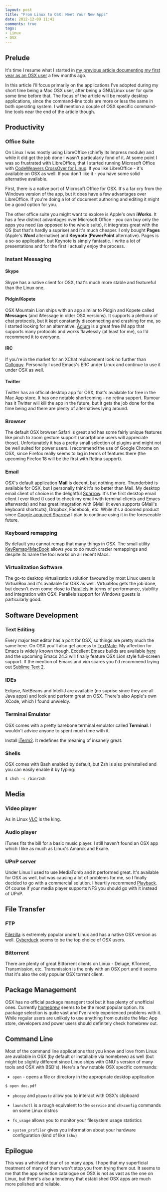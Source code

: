 ```yaml
---
layout: post
title: "From Linux to OSX: Meet Your New Apps"
date: 2012-12-09 11:41
comments: true
tags:
- Linux
- OSX
---
```


## Prelude

It's time I resume what I started in
[my previous article documenting my first year as an OSX user](http://batsov.com/articles/2012/09/09/from-linux-to-osx-1-year-later/)
a few months ago.

In this article I'll focus primarily on the applications I've adopted
during my short time being a Mac OSX user, after being a GNU/Linux
user for quite some time before that. The focus of the article will be
mostly desktop applications, since the command-line tools are more or
less the same in both operating system. I will mention a couple of OSX
specific command-line tools near the end of the article though.

<!--more-->

## Productivity

### Office Suite

On Linux I was mostly using LibreOffice (chiefly its Impress
module) and while it did get the job done I wasn't particularly
fond of it. At some point I was so frustrated with LibreOffice, that I
started running Microsoft Office with
[CodeWeavers CrossOver for Linux](http://www.codeweavers.com/products/). If
you like LibreOffice - it's available on OSX as well. If you don't
like it - you have some solid alternative available.

First, there is a native port of Microsoft Office for OSX. It's a far
cry from the Windows version of the app, but it does have a few
advantages over LibreOffice. If you're doing a lot of document
authoring and editing it might be a good option for you.

The other office suite you might want to explore is Apple's own
**iWorks**. It has a few distinct advantages over Microsoft Office -
you can buy only the apps you need (as opposed to the whole suite), it
integrates great with the OS (but that's hardly a suprise) and it's
much cheaper. I only bought **Pages** (Apple's **Word** alternative)
and **Keynote** (**PowerPoint** alternative). Pages is a so-so
application, but Keynote is simply fantastic. I write a lot of
presentations and for the first I actually enjoy the process.

### Instant Messaging

#### Skype

Skype has a native client for OSX, that's much more stable and
featureful than the Linux one.

#### Pidgin/Kopete

OSX Mountain Lion ships with an app similar to Pidgin and Kopete
called **Messages** (and iMessage in older OSX versions). It supports
a plethora of chat protocols, but it kept constantly disconnecting and
crashing for me, so I started looking for an
alternative. [Adium](http://adium.im/) is a great free IM app that
supports many protocols and works flawlessly (at least for me), so I'd
recommend it to everyone.

#### IRC

If you're in the market for an XChat replacement look no further than
[Colloquy](http://colloquy.info/). Personally I used Emacs's ERC under
Linux and continue to use it under OSX as well.

#### Twitter

Twitter has an official desktop app for OSX, that's available for free
in the Mac App store. It has one notable shortcoming - no retina
support. Rumour has it Twitter will kill the app in the future, but it
gets the job done for the time being and there are plenty of
alternatives lying around.

### Browser

The default OSX browser Safari is great and has some fairly unique
features like pinch to zoom gesture support (smartphone users will
appreciate those). Unfortunately it has a pretty small selection of
plugins and might not be well suited for power users. I recommend the
use of Google Chrome on OSX, since Firefox really seems to lag in terms
of features there (the upcoming Firefox 18 will be the first with
Retina support).

### Email

OSX's default application **Mail** is decent, but nothing
more. Thunderbird is available for OSX, but I personally think it's no
better than Mail. My desktop email client of choice is the delightful
[Sparrow](http://www.sparrowmailapp.com/mac.php). It's the first
desktop email client I ever liked (I used to check my email with
terminal clients and Emacs afterwards) and has great integration with
GMail (it even supports GMail's keyboard shortcuts), Dropbox,
Facebook, etc. While it's a doomed product since
[Google acquired Sparrow](http://www.sparrowmailapp.com/) I plan to
continue using it in the foreseeable future.

### Keyboard remapping

By default you cannot remap that many things in OSX. The small utility
[KeyRemap4MacBook](http://pqrs.org/macosx/keyremap4macbook/) allows
you to do much crazier remappings and despite its name the tool works
on all recent Macs.

### Virtualization Software

The go-to desktop virtualization solution favoured by most Linux users
is VirtualBox and it's available for OSX as well. VirtualBox gets the
job done, but doesn't even come close to
[Parallels](http://www.parallels.com/) in terms of performance,
stability and integration with OSX. Parallels support for Windows
guests is particularly good.

## Software Development

### Text Editing

Every major text editor has a port for OSX, so things are pretty
much the same here. On OSX you'll also get access to
[TextMate](http://macromates.com/). My affection for Emacs is widely
known though. Excellent Emacs builds are available
[here](http://emacsformacosx.com/) and the upcoming Emacs 24.3 will
finally feature OSX Lion style full-screen support. If the mention of
Emacs and vim scares you I'd recommend trying out
[Sublime Text 2](http://www.sublimetext.com/2).

### IDEs

Eclipse, NetBeans and IntelliJ are available (no suprise since they
are all Java apps) and look and perform great on OSX. There's also
Apple's own XCode, which I found unwieldy.

### Terminal Emulator

OSX comes with a pretty barebone terminal emulator called
**Terminal**. I wouldn't advice anyone to spent much time with it.

Install [iTerm2](http://www.iterm2.com/#/section/home). It redefines
the meaning of insanely great.

### Shells

OSX comes with Bash enabled by default, but Zsh is also preinstalled
and you can easily enable it by typing:

``` bash
$ chsh -s /bin/zsh
```

## Media

### Video player

As in Linux [VLC](http://www.videolan.org/vlc/index.html) is the king.

### Audio player

iTunes fits the bill for a basic music player. I still haven't found an
OSX app which I like as much as Linux's Amarok and Exaile.

### UPnP server

Under Linux I used to use MediaTomb and it performed great. It's
available for OSX as well, but was causing a lot of problems for me,
so I finally decided to go with a commercial solution. I heartily
recommend [Playback](http://www.yazsoft.com/products/playback/). Of
course if your media player supports NFS you should go with it instead
of UPnP.

## File Transfer

### FTP

[Filezilla](http://filezilla-project.org/download.php?type=client) is
extremely popular under Linux and has a native OSX version as
well. [Cyberduck](http://cyberduck.ch/) seems to be the top choice of
OSX users.

### Bittorrent

There are plenty of great Bittorrent clients on Linux - Deluge,
KTorrent, Transmission, etc. Transmission is the only with an OSX port
and it seems that it's also the only popular OSX torrent client.

## Package Management

OSX has no official package managent tool but it has plenty of
unofficial ones. Currently
[homebrew](http://mxcl.github.com/homebrew/) seems to be the most
popular option. Its package selection is quite vast and I've rarely
experienced problems with it. While regular users are unlikely to use
anything from outside the Mac App store, developers and power users
should definitely check homebrew out.

## Command Line

Most of the command line applications that you know and love from
Linux are available in OSX (by default or installable via homebrew) as
well (but might be slightly different since Linux ships with GNU's
version of many tools and OSX with BSD's). Here's a few notable OSX
specific commands:

* `open` - opens a file or directory in the appropriate desktop application

``` bash
$ open doc.pdf
```

* `pbcopy` and `pbpaste` allow you to interact with OSX's clipboard

* `launchctl` is a rough equivalent to the `service` and `chkconfig` commands on some Linux distros

* `fs_usage` allows you to monitor your filesystem usage statistics

* `system_profiler` gives you information about your hardware configuration (kind of like `lshw`)

## Epilogue

This was a whirlwind tour of so many apps. I hope that my superficial
treatment of many of them won't stop you from trying them out. It
seems to me that the app selection catalogue on OSX is not as vast as
the one on Linux, but there's also a tendency that established OSX
apps are much more polished and reliable.
